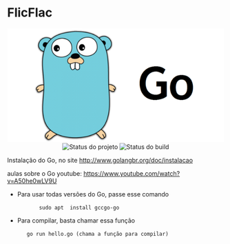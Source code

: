 # FlicFlac


<p align="center">
    <img  src="Exemplos/go.png" title="Logo da Go"><br />
    <img src="https://img.shields.io/maintenance/yes/2019?style=for-the-badge" title="Status do projeto">
    <img src="https://img.shields.io/travis/ccuffs/template?style=for-the-badge" title="Status do build">
</p>



Instalação do Go, no site
http://www.golangbr.org/doc/instalacao


aulas sobre o Go
youtube: https://www.youtube.com/watch?v=A50he0wLV9U





- Para usar todas versões do Go, passe esse comando

             sudo apt  install gccgo-go 

- Para compilar, basta chamar essa função

         go run hello.go (chama a função para compilar)
